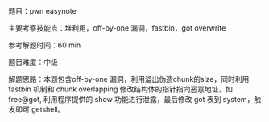题目：pwn easynote

主要考察技能点：堆利用，off-by-one 漏洞，fastbin，got overwrite

参考解题时间：60 min

题目难度：中级

解题思路：本题包含off-by-one 漏洞，利用溢出伪造chunk的size，同时利用 fastbin 机制和 chunk overlapping 修改结构体的指针指向恶意地址，如 free@got, 利用程序提供的 show 功能进行泄露，最后修改 got 表到 system，触发即可 getshell。

